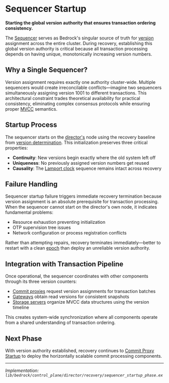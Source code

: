 # Sequencer Startup

**Starting the global version authority that ensures transaction ordering consistency.**

The [Sequencer](../../deep-dives/architecture/data-plane/sequencer.md) serves as Bedrock's singular source of truth for [version](../../glossary.md#version) assignment across the entire cluster. During recovery, establishing this global version authority is critical because all transaction processing depends on having unique, monotonically increasing version numbers.

## Why a Single Sequencer?

Version assignment requires exactly one authority cluster-wide. Multiple sequencers would create irreconcilable conflicts—imagine two sequencers simultaneously assigning version 1001 to different transactions. This architectural constraint trades theoretical availability for practical consistency, eliminating complex consensus protocols while ensuring proper [MVCC](../../glossary.md#multi-version-concurrency-control) semantics.

## Startup Process

The sequencer starts on the [director's](../../glossary.md#director) node using the recovery baseline from [version determination](version-determination.md). This initialization preserves three critical properties:

- **Continuity**: New versions begin exactly where the old system left off
- **Uniqueness**: No previously assigned version numbers get reused  
- **Causality**: The [Lamport clock](../../glossary.md#lamport-clock) sequence remains intact across recovery

## Failure Handling

Sequencer startup failure triggers immediate recovery termination because version assignment is an absolute prerequisite for transaction processing. When the sequencer cannot start on the director's own node, it indicates fundamental problems:

- Resource exhaustion preventing initialization
- OTP supervision tree issues
- Network configuration or process registration conflicts

Rather than attempting repairs, recovery terminates immediately—better to restart with a clean [epoch](../../glossary.md#epoch) than deploy an unreliable version authority.

## Integration with Transaction Pipeline

Once operational, the sequencer coordinates with other components through its three version counters:

- [Commit proxies](../../deep-dives/architecture/data-plane/commit-proxy.md) request version assignments for transaction batches
- [Gateways](../../deep-dives/architecture/infrastructure/gateway.md) obtain read versions for consistent snapshots
- [Storage servers](../../deep-dives/architecture/data-plane/storage.md) organize MVCC data structures using the version timeline

This creates system-wide synchronization where all components operate from a shared understanding of transaction ordering.

## Next Phase

With version authority established, recovery continues to [Commit Proxy Startup](proxy-startup.md) to deploy the horizontally scalable commit processing components.

---
*Implementation: `lib/bedrock/control_plane/director/recovery/sequencer_startup_phase.ex`*
